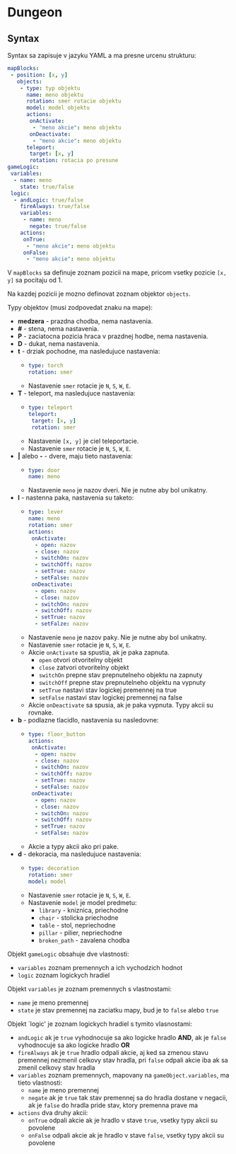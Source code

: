 Dungeon
=======

Syntax
------

Syntax sa zapisuje v jazyku YAML a ma presne urcenu strukturu:

```yaml
mapBlocks:
 - position: [x, y]
   objects:
    - type: typ objektu
      name: meno objektu
      rotation: smer rotacie objektu
      model: model objektu
      actions:
       onActivate:
        - "meno akcie": meno objektu
       onDeactivate:
        - "meno akcie": meno objektu
      teleport:
       target: [x, y]
       rotation: rotacia po presune
gameLogic:
 variables:
  - name: meno
    state: true/false
 logic:
  - andLogic: true/false
    fireAlways: true/false
    variables:
     - name: meno
       negate: true/false
    actions:
     onTrue:
      - "meno akcie": meno objektu
     onFalse:
      - "meno akcie": meno objektu
```

V `mapBlocks` sa definuje zoznam pozicii na mape, pricom vsetky pozicie `[x, y]` sa pocitaju od 1.

Na kazdej pozicii je mozno definovat zoznam objektor `objects`.

Typy objektov (musi zodpovedat znaku na mape):

 * **medzera** - prazdna chodba, nema nastavenia.
 * **#** - stena, nema nastavenia.
 * **P** - zaciatocna pozicia hraca v prazdnej hodbe, nema nastavenia.
 * **D** - dukat, nema nastavenia.
 * **t** - drziak pochodne, ma nasledujuce nastavenia:
   * ```yaml
     type: torch
     rotation: smer
     ```
   * Nastavenie `smer` rotacie je `N`, `S`, `W`, `E`.
 * **T** - teleport, ma nasledujuce nastavenia:
   * ```yaml
     type: teleport
     teleport:
      target: [x, y]
      rotation: smer
     ```
   * Nastavenie `[x, y]` je ciel teleportacie.
   * Nastavenie `smer` rotacie je `N`, `S`, `W`, `E`.
 * **|** alebo **-** - dvere, maju tieto nastavenia:
   * ```yaml
     type: door
     name: meno
     ```
   * Nastavenie `meno` je nazov dveri. Nie je nutne aby bol unikatny.
 * **l** - nastenna paka, nastavenia su taketo:
   * ```yaml
     type: lever
     name: meno
     rotation: smer
     actions:
      onActivate:
       - open: nazov
       - close: nazov
       - switchOn: nazov
       - switchOff: nazov
       - setTrue: nazov
       - setFalse: nazov
      onDeactivate:
       - open: nazov
       - close: nazov
       - switchOn: nazov
       - switchOff: nazov  
       - setTrue: nazov
       - setFalze: nazov
     ```
   * Nastavenie `meno` je nazov paky. Nie je nutne aby bol unikatny.
   * Nastavenie `smer` rotacie je `N`, `S`, `W`, `E`.
   * Akcie `onActivate` sa spustia, ak je paka zapnuta.
     * `open` otvori otvoritelny objekt
     * `close` zatvori otvoritelny objekt
     * `switchOn` prepne stav prepnutelneho objektu na zapnuty
     * `switchOff` prepne stav prepnutelneho objektu na vypnuty
     * `setTrue` nastavi stav logickej premennej na true
     * `setFalse` nastavi stav logickej premennej na false
   * Akcie `onDeactivate` sa spusia, ak je paka vypnuta. Typy akcii su rovnake.
 * **b** - podlazne tlacidlo, nastavenia su nasledovne:
   * ```yaml
     type: floor_button
     actions:
      onActivate:
       - open: nazov
       - close: nazov
       - switchOn: nazov
       - switchOff: nazov
       - setTrue: nazov
       - setFalse: nazov       
      onDeactivate:
       - open: nazov
       - close: nazov
       - switchOn: nazov
       - switchOff: nazov 
       - setTrue: nazov
       - setFalse: nazov       
     ```
   * Akcie a typy akcii ako pri pake.
 * **d** - dekoracia, ma nasledujuce nastavenia:
   * ```yaml
     type: decoration
     rotation: smer
     model: model
     ```
   * Nastavenie `smer` rotacie je `N`, `S`, `W`, `E`.
   * Nastavenie `model` je model predmetu:
     * `library` - kniznica, priechodne
     * `chair` - stolicka priechodne
     * `table` - stol, nepriechodne
     * `pillar` - pilier, nepriechodne
     * `broken_path` - zavalena chodba

Objekt `gameLogic` obsahuje dve vlastnosti:
 * `variables` zoznam premennych a ich vychodzich hodnot
 * `logic` zoznam logickych hradiel
 
Objekt `variables` je zoznam premennych s vlastnostami:
 * `name` je meno premennej
 * `state` je stav premennej na zaciatku mapy, bud je to `false` alebo `true`

Objekt `logic' je zoznam logickych hradiel s tymito vlasnostami:

 * `andLogic` ak je `true` vyhodnocuje sa ako logicke hradlo **AND**, ak je `false` vyhodnocuje sa ako logicke hradlo **OR**
 * `fireAlways` ak je `true` hradlo odpali akcie, aj ked sa zmenou stavu premennej nezmenil celkovy stav hradla, pri `false` odpali akcie iba ak sa zmenil celkovy stav hradla
 * `variables` zoznam premennych, mapovany na `gameObject.variables`, ma tieto vlastnosti:
   * `name` je meno premennej
   * `negate` ak je `true` tak stav premennej sa do hradla dostane v negacii, ak je `false` do hradla pride stav, ktory premenna prave ma
 * `actions` dva druhy akcii:
   * `onTrue` odpali akcie ak je hradlo v stave `true`, vsetky typy akcii su povolene
   * `onFalse` odpali akcie ak je hradlo v stave `false`, vsetky typy akcii su povolene
